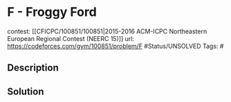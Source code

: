 # F - Froggy Ford

contest: [[CFICPC/100851/100851|2015-2016 ACM-ICPC Northeastern European Regional Contest (NEERC 15)]]
url: https://codeforces.com/gym/100851/problem/F
#Status/UNSOLVED
Tags: #

## Description

## Solution

